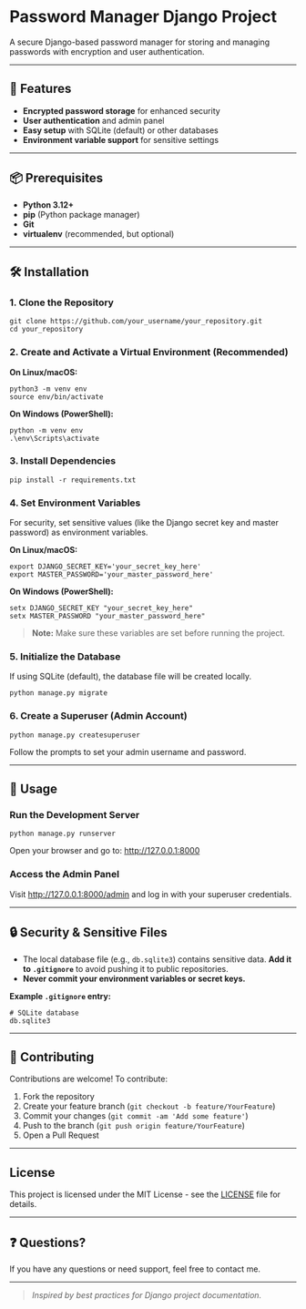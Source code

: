 # Password Manager Django Project

A secure Django-based password manager for storing and managing passwords with encryption and user authentication.

---

## 🚀 Features

- **Encrypted password storage** for enhanced security  
- **User authentication** and admin panel  
- **Easy setup** with SQLite (default) or other databases  
- **Environment variable support** for sensitive settings  

---

## 📦 Prerequisites

- **Python 3.12+**  
- **pip** (Python package manager)  
- **Git**  
- **virtualenv** (recommended, but optional)  

---

## 🛠️ Installation

### 1. Clone the Repository

```
git clone https://github.com/your_username/your_repository.git
cd your_repository
```

### 2. Create and Activate a Virtual Environment (Recommended)

**On Linux/macOS:**

```
python3 -m venv env
source env/bin/activate
```

**On Windows (PowerShell):**

```
python -m venv env
.\env\Scripts\activate
```

### 3. Install Dependencies

```
pip install -r requirements.txt
```

### 4. Set Environment Variables

For security, set sensitive values (like the Django secret key and master password) as environment variables.

**On Linux/macOS:**

```
export DJANGO_SECRET_KEY='your_secret_key_here'
export MASTER_PASSWORD='your_master_password_here'
```

**On Windows (PowerShell):**

```
setx DJANGO_SECRET_KEY "your_secret_key_here"
setx MASTER_PASSWORD "your_master_password_here"
```

> **Note:** Make sure these variables are set before running the project.

### 5. Initialize the Database

If using SQLite (default), the database file will be created locally.

```
python manage.py migrate
```

### 6. Create a Superuser (Admin Account)

```
python manage.py createsuperuser
```

Follow the prompts to set your admin username and password.

---

## 🚦 Usage

### Run the Development Server

```
python manage.py runserver
```

Open your browser and go to: http://127.0.0.1:8000

### Access the Admin Panel

Visit http://127.0.0.1:8000/admin and log in with your superuser credentials.

---

## 🔒 Security & Sensitive Files

- The local database file (e.g., `db.sqlite3`) contains sensitive data. **Add it to `.gitignore`** to avoid pushing it to public repositories.  
- **Never commit your environment variables or secret keys.**

**Example `.gitignore` entry:**

```
# SQLite database
db.sqlite3
```

---

## 🤝 Contributing

Contributions are welcome! To contribute:

1. Fork the repository  
2. Create your feature branch (`git checkout -b feature/YourFeature`)  
3. Commit your changes (`git commit -am 'Add some feature'`)  
4. Push to the branch (`git push origin feature/YourFeature`)  
5. Open a Pull Request  

---

## License

This project is licensed under the MIT License - see the [LICENSE](LICENSE) file for details.


---

## ❓ Questions?

If you have any questions or need support, feel free to contact me.

---

> _Inspired by best practices for Django project documentation._
